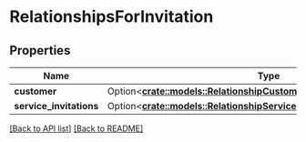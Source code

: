 # RelationshipsForInvitation

## Properties

Name | Type | Description | Notes
------------ | ------------- | ------------- | -------------
**customer** | Option<[**crate::models::RelationshipCustomerCustomer**](RelationshipCustomerCustomer.md)> |  | 
**service_invitations** | Option<[**crate::models::RelationshipServiceInvitationsServiceInvitations**](RelationshipServiceInvitationsServiceInvitations.md)> |  | 

[[Back to API list]](../README.md#documentation-for-api-endpoints) [[Back to README]](../README.md)


